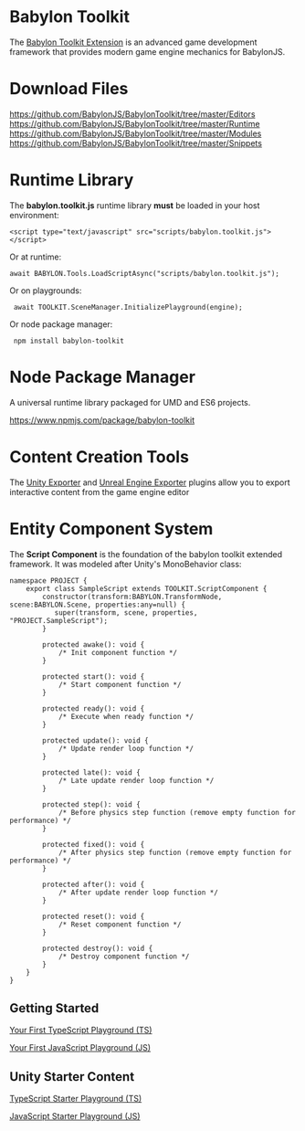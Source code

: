 # Babylon Toolkit

The <a href="https://www.babylontoolkit.com">Babylon Toolkit Extension</a> is an advanced game development framework that provides modern game engine mechanics for BabylonJS.


# Download Files

https://github.com/BabylonJS/BabylonToolkit/tree/master/Editors
https://github.com/BabylonJS/BabylonToolkit/tree/master/Runtime
https://github.com/BabylonJS/BabylonToolkit/tree/master/Modules
https://github.com/BabylonJS/BabylonToolkit/tree/master/Snippets


# Runtime Library

The **babylon.toolkit.js** runtime library **must** be loaded in your host environment:

```
<script type="text/javascript" src="scripts/babylon.toolkit.js"></script>
```

Or at runtime:
```
await BABYLON.Tools.LoadScriptAsync("scripts/babylon.toolkit.js");
```

Or on playgrounds:
```
 await TOOLKIT.SceneManager.InitializePlayground(engine);
```

Or node package manager:
```
 npm install babylon-toolkit
```


# Node Package Manager

A universal runtime library packaged for UMD and ES6 projects.

https://www.npmjs.com/package/babylon-toolkit


# Content Creation Tools

The <a href="https://github.com/BabylonJS/BabylonToolkit/tree/master/Editors/Unity">Unity Exporter</a> and <a href="https://github.com/BabylonJS/BabylonToolkit/tree/master/Editors/Unreal">Unreal Engine Exporter</a> plugins allow you to export interactive content from the game engine editor


# Entity Component System

The **Script Component** is the foundation of the babylon toolkit extended framework. It was modeled after Unity's MonoBehavior class:
```
namespace PROJECT {
    export class SampleScript extends TOOLKIT.ScriptComponent {
        constructor(transform:BABYLON.TransformNode, scene:BABYLON.Scene, properties:any=null) {
           super(transform, scene, properties, "PROJECT.SampleScript");
        }

        protected awake(): void {
            /* Init component function */
        }

        protected start(): void {
            /* Start component function */
        }

        protected ready(): void {
            /* Execute when ready function */
        }

        protected update(): void {
            /* Update render loop function */
        }

        protected late(): void {
            /* Late update render loop function */
        }

        protected step(): void {
            /* Before physics step function (remove empty function for performance) */
        }

        protected fixed(): void {
            /* After physics step function (remove empty function for performance) */
        }

        protected after(): void {
            /* After update render loop function */
        }

        protected reset(): void {
            /* Reset component function */
        }

        protected destroy(): void {
            /* Destroy component function */
        }
    }
}
```


Getting Started 
----------------
<a href="https://playground.babylonjs.com/index.html?BabylonToolkit#PNII2N">Your First TypeScript Playground (TS)</a>

<a href="https://playground.babylonjs.com/index.html?BabylonToolkit#HLQXU4">Your First JavaScript Playground (JS)</a>


Unity Starter Content
----------------------
<a href="https://playground.babylonjs.com/index.html?BabylonToolkit#V9AUOR">TypeScript Starter Playground (TS)</a>

<a href="https://playground.babylonjs.com/index.html?BabylonToolkit#GJWO5O">JavaScript Starter Playground (JS)</a>

